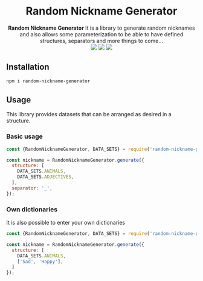 <div align=center>
    <h1 align=center>Random Nickname Generator</h1>
    <span><strong>Random Nickname Generator</strong> It is a library to generate random nicknames and also allows some parameterization to be able to have defined structures, separators and more things to come...</span><br />
    <img src="https://img.shields.io/badge/NodeJS-14.13.0-green"> 
    <img src="https://img.shields.io/badge/License-MIT-blue">
    <img src="https://img.shields.io/badge/Version-0.0.1-blue">
</div>

## Installation

```bash
npm i random-nickname-generator
```

## Usage
This library provides datasets that can be arranged as desired in a structure.

### Basic usage
```js
const {RandomNicknameGenerator, DATA_SETS} = require('random-nickname-generator');

const nickname = RandomNicknameGenerator.generate({
  structure: [
    DATA_SETS.ANIMALS,
    DATA_SETS.ADJECTIVES,
  ],
  separator: '_',
});
```
### Own dictionaries
It is also possible to enter your own dictionaries
```js
const {RandomNicknameGenerator, DATA_SETS} = require('random-nickname-generator');

const nickname = RandomNicknameGenerator.generate({
  structure: [
    DATA_SETS.ANIMALS,
    ['Sad', 'Happy'],
  ]
});
```
